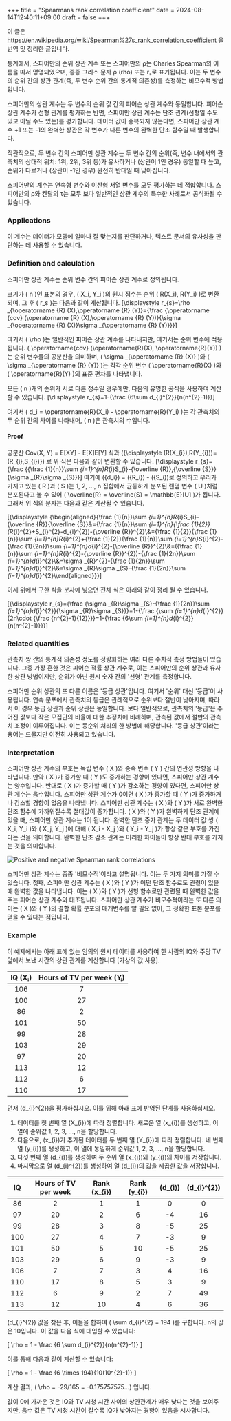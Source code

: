 +++
title = "Spearmans rank correlation coefficient"
date = 2024-08-14T12:40:11+09:00
draft = false
+++

이 글은 https://en.wikipedia.org/wiki/Spearman%27s_rank_correlation_coefficient 을 번역 및 정리한 글입니다.

통계에서, 스피어만의 순위 상관 계수 또는 스피어만의 ρ는 Charles Spearman의 이름을 따서 명명되었으며, 종종 그리스 문자 ρ (rho) 또는 rₛ로 표기됩니다.
이는 두 변수의 순위 간의 상관 관계(즉, 두 변수 순위 간의 통계적 의존성)를 측정하는 비모수적 방법입니다.

스피어만의 상관 계수는 두 변수의 순위 값 간의 피어슨 상관 계수와 동일합니다.
피어슨 상관 계수가 선형 관계를 평가하는 반면, 스피어만 상관 계수는 단조 관계(선형일 수도 있고 아닐 수도 있는)를 평가합니다.
데이터 값이 중복되지 않는다면, 스피어만 상관 계수 +1 또는 -1의 완벽한 상관은 각 변수가 다른 변수의 완벽한 단조 함수일 때 발생합니다.

직관적으로, 두 변수 간의 스피어만 상관 계수는 두 변수 간의 순위(즉, 변수 내에서의 관측치의 상대적 위치: 1위, 2위, 3위 등)가 유사하거나 (상관이 1인 경우) 동일할 때 높고, 순위가 다르거나 (상관이 -1인 경우) 완전히 반대일 때 낮아집니다.

스피어만의 계수는 연속형 변수와 이산형 서열 변수를 모두 평가하는 데 적합합니다.
스피어만의 ρ와 켄달의 τ는 모두 보다 일반적인 상관 계수의 특수한 사례로서 공식화될 수 있습니다.

### Applications
이 계수는 데이터가 모델에 얼마나 잘 맞는지를 판단하거나, 텍스트 문서의 유사성을 판단하는 데 사용할 수 있습니다.

### Definition and calculation
스피어만 상관 계수는 순위 변수 간의 피어슨 상관 계수로 정의됩니다.

크기가 \( n \)인 표본의 경우, \( X_i, Y_i \)의 원시 점수는 순위 \( R(X_i), R(Y_i) \)로 변환되며, 그 후 \( r_s \)는 다음과 같이 계산됩니다.
\[\displaystyle r_{s}=\rho _{\operatorname {R} (X),\operatorname {R} (Y)}={\frac {\operatorname {cov} (\operatorname {R} (X),\operatorname {R} (Y))}{\sigma _{\operatorname {R} (X)}\sigma _{\operatorname {R} (Y)}}}\]

여기서 \( \rho \)는 일반적인 피어슨 상관 계수를 나타내지만, 여기서는 순위 변수에 적용됩니다.
\( \operatorname{cov} (\operatorname{R}(X), \operatorname{R}(Y)) \)는 순위 변수들의 공분산을 의미하며, \( \sigma _{\operatorname {R} (X)} \)와 \( \sigma _{\operatorname {R} (Y)} \)는 각각 순위 변수 \( \operatorname{R}(X) \)와 \( \operatorname{R}(Y) \)의 표준 편차를 나타냅니다.
 
모든 \( n \)개의 순위가 서로 다른 정수일 경우에만, 다음의 유명한 공식을 사용하여 계산할 수 있습니다.
\[\displaystyle r_{s}=1-{\frac {6\sum d_{i}^{2}}{n(n^{2}-1)}}\]

여기서 \( d_i = \operatorname{R}(X_i) - \operatorname{R}(Y_i) \)는 각 관측치의 두 순위 간의 차이를 나타내며, \( n \)은 관측치의 수입니다.

#### Proof
공분산 Cov(X, Y) = E[XY] - E[X]E[Y] 식과 \({\displaystyle (R(X_{i}),R(Y_{i}))=(R_{i},S_{i})}\) 로  위 식은 다음과 같이 변환할 수 있습니다.
\[\displaystyle r_{s}={\frac {{\frac {1}{n}}\sum _{i=1}^{n}R_{i}S_{i}-{\overline {R}}\,{\overline {S}}}{\sigma _{R}\sigma _{S}}}\]
여기에 \({d_i}\) = \({R_i}\) - \({S_i}\)로 정의하고 우리가 가지고 있는 \( R \)과 \( S \)는 1, 2, ..., n 집합에서 균등하게 분포된 랜덤 변수 \( U \)처럼 분포된다고 볼 수 있어 \( \overline{R} = \overline{S} = \mathbb{E}[U] \)가 됩니다.
그래서 위 식의 분자는 다음과 같은 계산될 수 있습니다.

\[{\displaystyle {\begin{aligned}{\frac {1}{n}}\sum _{i=1}^{n}R_{i}S_{i}-{\overline {R}}{\overline {S}}&={\frac {1}{n}}\sum _{i=1}^{n}{\frac {1}{2}}(R_{i}^{2}+S_{i}^{2}-d_{i}^{2})-{\overline {R}}^{2}\\&={\frac {1}{2}}{\frac {1}{n}}\sum _{i=1}^{n}R_{i}^{2}+{\frac {1}{2}}{\frac {1}{n}}\sum _{i=1}^{n}S_{i}^{2}-{\frac {1}{2n}}\sum _{i=1}^{n}d_{i}^{2}-{\overline {R}}^{2}\\&=({\frac {1}{n}}\sum _{i=1}^{n}R_{i}^{2}-{\overline {R}}^{2})-{\frac {1}{2n}}\sum _{i=1}^{n}d_{i}^{2}\\&=\sigma _{R}^{2}-{\frac {1}{2n}}\sum _{i=1}^{n}d_{i}^{2}\\&=\sigma _{R}\sigma _{S}-{\frac {1}{2n}}\sum _{i=1}^{n}d_{i}^{2}\\\end{aligned}}}\]

이제 위에서 구한 식을 분자에 넣으면 전체 식은 아래와 같이 정리 될 수 있습니다.

\[{\displaystyle r_{s}={\frac {\sigma _{R}\sigma _{S}-{\frac {1}{2n}}\sum _{i=1}^{n}d_{i}^{2}}{\sigma _{R}\sigma _{S}}}=1-{\frac {\sum _{i=1}^{n}d_{i}^{2}}{2n\cdot {\frac {n^{2}-1}{12}}}}=1-{\frac {6\sum _{i=1}^{n}d_{i}^{2}}{n(n^{2}-1)}}}\]

### Related quantities
관측치 쌍 간의 통계적 의존성 정도를 정량화하는 여러 다른 수치적 측정 방법들이 있습니다.
그중 가장 흔한 것은 피어슨 적률 상관 계수로, 이는 스피어만의 순위 상관과 유사한 상관 방법이지만, 순위가 아닌 원시 숫자 간의 '선형' 관계를 측정합니다.

스피어만 순위 상관의 또 다른 이름은 '등급 상관'입니다.
여기서 '순위' 대신 '등급'이 사용됩니다.
연속 분포에서 관측치의 등급은 관례적으로 순위보다 절반이 낮아지며, 따라서 이 경우 등급 상관과 순위 상관은 동일합니다.
보다 일반적으로, 관측치의 '등급'은 주어진 값보다 작은 모집단의 비율에 대한 추정치에 비례하며, 관측된 값에서 절반의 관측치 조정이 이루어집니다.
이는 동순위 처리의 한 방법에 해당합니다.
'등급 상관'이라는 용어는 드물지만 여전히 사용되고 있습니다.

### Interpretation
스피어만 상관 계수의 부호는 독립 변수 \( X \)와 종속 변수 \( Y \) 간의 연관성 방향을 나타냅니다.
만약 \( X \)가 증가할 때 \( Y \)도 증가하는 경향이 있다면, 스피어만 상관 계수는 양수입니다.
반대로 \( X \)가 증가할 때 \( Y \)가 감소하는 경향이 있다면, 스피어만 상관 계수는 음수입니다.
스피어만 상관 계수가 0이면 \( X \)가 증가할 때 \( Y \)가 증가하거나 감소할 경향이 없음을 나타냅니다.
스피어만 상관 계수는 \( X \)와 \( Y \)가 서로 완벽한 단조 함수에 가까워질수록 절대값이 증가합니다.
\( X \)와 \( Y \)가 완벽하게 단조 관계에 있을 때, 스피어만 상관 계수는 1이 됩니다.
완벽한 단조 증가 관계는 두 데이터 값 쌍 \( X_i, Y_i \)와 \( X_j, Y_j \)에 대해 \( X_i - X_j \)와 \( Y_i - Y_j \)가 항상 같은 부호를 가진다는 것을 의미합니다.
완벽한 단조 감소 관계는 이러한 차이들이 항상 반대 부호를 가지는 것을 의미합니다.

![Positive and negative Spearman rank correlations](/posts/spearman_correlation.png)

스피어만 상관 계수는 종종 '비모수적'이라고 설명됩니다.
이는 두 가지 의미를 가질 수 있습니다.
첫째, 스피어만 상관 계수는 \( X \)와 \( Y \)가 어떤 단조 함수로도 관련이 있을 때 완벽한 값을 나타냅니다.
이는 \( X \)와 \( Y \)가 선형 함수로만 관련될 때 완벽한 값을 주는 피어슨 상관 계수와 대조됩니다.
스피어만 상관 계수가 비모수적이라는 또 다른 의미는 \( X \)와 \( Y \)의 결합 확률 분포의 매개변수를 알 필요 없이, 그 정확한 표본 분포를 얻을 수 있다는 점입니다.

### Example
이 예제에서는 아래 표에 있는 임의의 원시 데이터를 사용하여 한 사람의 IQ와 주당 TV 앞에서 보낸 시간의 상관 관계를 계산합니다 [가상의 값 사용].

| **IQ (Xᵢ)** | **Hours of TV per week (Yᵢ)** |
|:---:|:---:|
| 106 | 7   |
| 100 | 27  |
| 86  | 2   |
| 101 | 50  |
| 99  | 28  |
| 103 | 29  |
| 97  | 20  |
| 113 | 12  |
| 112 | 6   |
| 110 | 17  |

먼저 \(d_{i}^{2}\)을 평가하십시오. 이를 위해 아래 표에 반영된 단계를 사용하십시오.
1. 데이터를 첫 번째 열 \(X_{i}\)에 따라 정렬합니다. 새로운 열 \(x_{i}\)를 생성하고, 이 열에 순위값 1, 2, 3, …, n을 할당합니다.
2. 다음으로, \(x_{i}\)가 추가된 데이터를 두 번째 열 \(Y_{i}\)에 따라 정렬합니다. 네 번째 열 \(y_{i}\)를 생성하고, 이 열에 동일하게 순위값 1, 2, 3, ..., n을 할당합니다.
3. 다섯 번째 열 \(d_{i}\)를 생성하여 두 순위 열 \(x_{i}\)와 \(y_{i}\)의 차이를 저장합니다.
4. 마지막으로 열 \(d_{i}^{2}\)를 생성하여 열 \(d_{i}\)의 값을 제곱한 값을 저장합니다.

| IQ  | Hours of TV per week | Rank \(x_{i}\) | Rank \(y_{i}\) | \(d_{i}\) | \(d_{i}^{2}\) |
|:---:|:---:|:---:|:---:|:---:|:---:|
| 86  | 2  | 1  | 1  | 0  | 0  |
| 97  | 20 | 2  | 6  | -4 | 16 |
| 99  | 28 | 3  | 8  | -5 | 25 |
| 100 | 27 | 4  | 7  | -3 | 9  |
| 101 | 50 | 5  | 10 | -5 | 25 |
| 103 | 29 | 6  | 9  | -3 | 9  |
| 106 | 7  | 7  | 3  | 4  | 16 |
| 110 | 17 | 8  | 5  | 3  | 9  |
| 112 | 6  | 9  | 2  | 7  | 49 |
| 113 | 12 | 10 | 4  | 6  | 36 |
 
\(d_{i}^{2}\) 값을 찾은 후, 이들을 합하여 \( \sum d_{i}^{2} = 194 \)를 구합니다.
n의 값은 10입니다. 이 값을 다음 식에 대입할 수 있습니다:

\[ \rho = 1 - \frac {6 \sum d_{i}^{2}}{n(n^{2}-1)} \]

이를 통해 다음과 같이 계산할 수 있습니다:

\[ \rho = 1 - \frac {6 \times 194}{10(10^{2}-1)} \]

계산 결과, \( \rho = -29/165 = -0.175757575...\) 입니다.

값이 0에 가까운 것은 IQ와 TV 시청 시간 사이의 상관관계가 매우 낮다는 것을 보여주지만, 음수 값은 TV 시청 시간이 길수록 IQ가 낮아지는 경향이 있음을 시사합니다.
